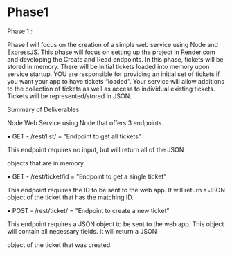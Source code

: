 # Phase1
Phase 1 :

Phase I will focus on the creation of a simple web service using Node and ExpressJS. This phase will focus on setting up the project in Render.com and developing the Create and Read endpoints.
In this phase, tickets will be stored in memory. There will be initial tickets loaded into memory upon service startup. YOU are responsible for providing an initial set of tickets if you want your app to have tickets “loaded”. Your service will allow additions to the collection of tickets as well as access to individual existing tickets. Tickets will be represented/stored in JSON.

Summary of Deliverables:

Node Web Service using Node that offers 3 endpoints.

• GET - /rest/list/ = ”Endpoint to get all tickets”

This endpoint requires no input, but will return all of the JSON

objects that are in memory.

• GET - /rest/ticket/id = ”Endpoint to get a single ticket”

This endpoint requires the ID to be sent to the web app. It will return a JSON object of the ticket that has the matching ID.

• POST - /rest/ticket/ = ”Endpoint to create a new ticket”

This endpoint requires a JSON object to be sent to the web app. This object will contain all necessary fields. It will return a JSON

object of the ticket that was created.
